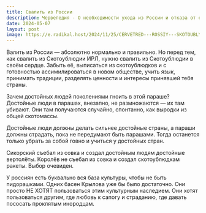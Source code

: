 ```yaml
---
title: Свалить из России
description: Червепедия - О необходимости ухода из России и отказа от её менталитета.
date: 2024-05-07
layout: post
image: https://e.radikal.host/2024/11/25/CERVETRED---ROSSIY---SKOTOUBLYDIY-ZITELI-ROSSII---SVINOSOBAKI-PIDORASKI-PIDORAKI1.jpg
---
```


<p>Валить из России — абсолютно нормально и правильно. Но перед тем, как свалить из Скотоублюдии ИРЛ, нужно свалить из Скотоублюдии в своём сердце. Забыть её, выписаться из скотоублюдков и с готовностью ассимилироваться в новом обществе, учить язык, принимать традиции, разделять ценности и интересы принявшей тебя страны.</p>

<p>Зачем достойных людей поколениями гноить в этой параше? Достойные люди в парашах, внезапно, не размножаются — их там убивают. Они там получаются случайно, спонтанно, как выродки из общей скотомассы.</p>

<p>Достойные люди должны делать сильнее достойные страны, а параши должны страдать, пока не передумают быть парашами. Тогда останется только убрать за собой говно и учиться у достойных стран.</p>

<p>Сикорский съебал из совка и создал достойным людям достойные вертолёты. Королёв не съебал из совка и создал скотоублюдкам ракеты. Выбор очевиден.</p>

<p>У россиян есть буквально вся база культуры, чтобы не быть пидорашками. Одних басен Крылова уже бы было достаточно. Они просто НЕ ХОТЯТ пользоваться этим культурным наследием. Они хотят пользоваться другим, где любовь к сапогу и страданию, где давать пососать проклятым инородцам.</p>